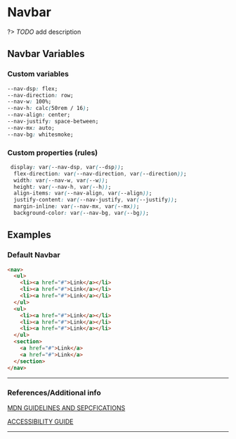 # Navbar

?&gt;  _TODO_ add description

## Navbar Variables

### Custom variables

```css
--nav-dsp: flex;
--nav-direction: row;
--nav-w: 100%;
--nav-h: calc(50rem / 16);
--nav-align: center;
--nav-justify: space-between;
--nav-mx: auto;
--nav-bg: whitesmoke;
```

### Custom properties (rules)

```css
 display: var(--nav-dsp, var(--dsp));
  flex-direction: var(--nav-direction, var(--direction));
  width: var(--nav-w, var(--w));
  height: var(--nav-h, var(--h));
  align-items: var(--nav-align, var(--align));
  justify-content: var(--nav-justify, var(--justify));
  margin-inline: var(--nav-mx, var(--mx));
  background-color: var(--nav-bg, var(--bg));
```

## Examples

### Default Navbar

```html preview
<nav>
  <ul>
    <li><a href="#">Link</a></li>
    <li><a href="#">Link</a></li>
    <li><a href="#">Link</a></li>
  </ul>
  <ul>
    <li><a href="#">Link</a></li>
    <li><a href="#">Link</a></li>
    <li><a href="#">Link</a></li>
  </ul>
  <section>
    <a href="#">Link</a>
    <a href="#">Link</a>
  </section>
</nav>


```

----
### References/Additional info


[MDN GUIDELINES AND SEPCFICATIONS]()

[ACCESSIBILITY GUIDE]()

----
